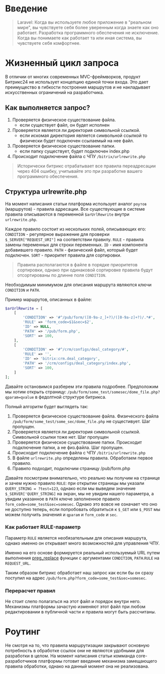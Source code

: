 # Введение

>Laravel: Когда вы используете любое приложение в "реальном мире", вы чувствуете себя более уверенным когда знаете как оно работает. Разработка программного обеспечения не исключение. Когда вы понимаете как работает та или иная система, вы чувствуете себя комфортнее.

# Жизненный цикл запроса

В отличии от многих современных MVC-фреймворков, продукт Битрикс24 не использует концепцию единой точки входа. Это дает преимущество в гибкости построения маршрутов и не накладывает искусственных ограничений на разработчика.

## Как выполняется запрос?

1. Проверяется физическое существование файла.
    - если существует файл, он будет исполнен
2. Проверяется является ли директория символьной ссылкой.
    - если искомая директория является символьной ссылкой то физически будет подключен ссылаемый на нее файл.
3. Проверяется физическое существование папки.
    - если папку существует, будет подключен index.php
4. Происходит подключение файла с ЧПУ `/bitrix/urlrewrite.php`

>Исторически битрикс отрабатывает все правила переадресации через 404 ошибку, учитывайте это при разработке вашего программного обеспечения.

## Структура urlrewrite.php

На момент написания статьи платформа использует аналог `роутов` (маршрутов) - правила адресации. Все существующие в системе правила описываются в переменной `$arUrlRewrite` внутри `urlrewrite.php`.

Каждое правило состоит из нескольких полей, описывающих его:
`CONDITION` - регулярное выражение для проверки `$_SERVER["REQUEST_URI"]` на соответствии правилу.
`RULE` - правила замены переменных для строки переменных.
`ID` - имя компонента добавившего правило.
`PATH` - физический файл, который будет подключен.
`SORT` - приоритет правила для сортировки.

>Правила располагаются в файле в порядке приоритетов сортировки, однако при одинаковой сортировке правила будут отсортированы по длинне поля `CONDITION`.

Необходимым минимумом для описания маршрута являются ключи `CONDITION` и `PATH`.

Пример маршрутов, описанных в файле:

```php
$arUrlRewrite = [
    [
        'CONDITION' => '#^/pub/form/([0-9a-z_]+?)/([0-9a-z]+?)/.*#',
        'RULE' => 'form_code=$1&sec=$2',
        'ID' => NULL,
        'PATH' => '/pub/form.php',
        'SORT' => 100,
    ],
    [
        'CONDITION' => '#^/crm/configs/deal_category/#',
        'RULE' => '',
        'ID' => 'bitrix:crm.deal_category',
        'PATH' => '/crm/configs/deal_category/index.php',
        'SORT' => 100,
    ]
];
```

Давайте остановимся разберем эти правила подробнее.
Предположим мы хотим открыть страницу: `/pub/form/some_test/somesec/dome_file.php?qparam=qvalue` в федолтной структуре битрикса.

Полный алгоритм будет выглядеть так:
1. Проверяется физическое существование файла.
    Физического файла `/pub/form/some_test/some_sec/dome_file.php` не сущестивует. Шаг пропущен.
2. Проверяется является ли директория символьной ссылкой.
    Символьной ссылки тоже нет. Шаг пропущен
3. Проверяется физическое существование папки.
    Происходит подключение папки, а не физ.файла. Шаг пропущен.
4. Происходит подключение файла с ЧПУ `/bitrix/urlrewrite.php`
5. В файле `urlrewrite.php` определены правила. Обработаем первое правило.
6. Правило подходит, подключим страницу /pub/form.php

Давайте посмотрим внимательно, что реально мы получим на странице и зачем нужно правило `RULE`: при открытии страницы мы указали `QUERY_STRING = ?test=123`, однако если мы выведем значение `$_SERVER['QUERY_STRING]` на экран, мы не увидим нашего параметра, а увидим указанное в `PATH` ключе заполненное правило `form_code=some_test&sec=somesec`. Однако это вовсе не означает что оно не доступно теперь, если попробовать обратиться к `$_GET` или `$_POST` мы можем получить значения и `qparam` и `form_code` и `sec`.


### Как работает RULE-параметр

Параметр `RULE` является необязательным для описания маршрута, однако именно он открывает много возможностей для управления ЧПУ.

Именно на его основе формируется реальный используемый URL путем выполнения [preg_replace](https://www.php.net/manual/ru/function.preg-replace.php) функции с аргументами `CONDITION`, `PATH`.`RULE` на `REQUEST_URL`. 

Таким образом битрикс обработает наш запрос как если бы он сразу поступил на адрес `/pub/form.php?form_code=some_test&sec=somesec`. 

### Перерасчет правил

Не стоит слепо полагаться на этот файл и порядок внутри него. Механизмы платформы зачастую изменяют этот файл при любом редактировании в публичной части и правила могут быть рассчитаны.

# Роутинг

Не смотря на то, что правила маршрутизации закрывают основную потребность в обработке ссылок они не являются удобными для разработки в целом. На момент написания статьи комманда core-разработчиков платформы готовит введение механизма замещающего правила обработки, однако на данный момент она не реализована.